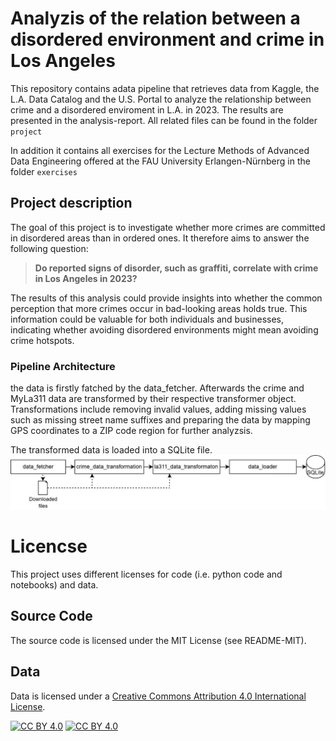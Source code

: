 # Analyzis of the relation between a disordered environment and crime in Los Angeles
This repository contains adata pipeline that retrieves data from Kaggle, the L.A. Data Catalog and the U.S. Portal to analyze the relationship between crime and a disordered enviroment in L.A. in 2023.
The results are presented in the analysis-report. All related files can be found in the folder `project`

In addition it contains all exercises for the Lecture Methods of Advanced Data Engineering offered at the FAU University Erlangen-Nürnberg in the folder `exercises`

## Project description
The goal of this project is to investigate whether more crimes are committed in disordered areas than in ordered ones. It therefore aims to answer the following question:

> **Do reported signs of disorder, such as graffiti, correlate with crime in Los Angeles in 2023?**

The results of this analysis could provide insights into whether the common perception that more crimes occur in bad-looking areas holds true. This information could be valuable for both individuals and businesses, indicating whether avoiding disordered environments might mean avoiding crime hotspots.

### Pipeline Architecture
the data is firstly fatched by the data_fetcher. Afterwards the crime and MyLa311 data are transformed by their respective transformer object. 
Transformations include removing invalid values, adding missing values such as missing street name suffixes and preparing the data by mapping GPS coordinates to a ZIP code region for further analyzsis.

The transformed data is loaded into a SQLite file.
![Pipeline architecture](data-pipeline.jpg)

# Licencse
This project uses different licenses for code (i.e. python code and notebooks) and data.

## Source Code 
The source code is licensed under the MIT License (see README-MIT).

## Data 

Data is licensed  under a 
[Creative Commons Attribution 4.0 International License][cc-by].

[![CC BY 4.0][cc-by-shield]][cc-by]
[![CC BY 4.0][cc-by-image]][cc-by]

[cc-by]: http://creativecommons.org/licenses/by/4.0/
[cc-by-image]: https://i.creativecommons.org/l/by/4.0/88x31.png
[cc-by-shield]: https://img.shields.io/badge/License-CC%20BY%204.0-lightgrey.svg
